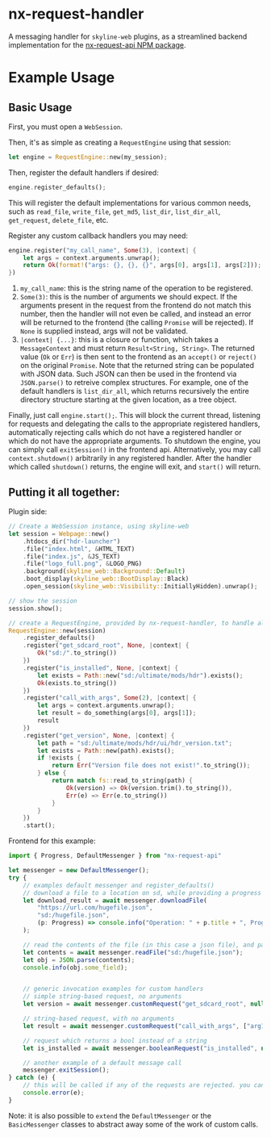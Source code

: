 # nx-request-handler
A messaging handler for `skyline-web` plugins, as a streamlined backend implementation for the [nx-request-api NPM package](https://www.npmjs.com/package/nx-request-api).

# Example Usage

## Basic Usage
First, you must open a `WebSession`. 

Then, it's as simple as creating a `RequestEngine` using that session:
```rust
let engine = RequestEngine::new(my_session);
```

Then, register the default handlers if desired:
```rust
engine.register_defaults();
```
This will register the default implementations for various common needs, such as `read_file`, `write_file`, `get_md5`, `list_dir`, `list_dir_all`, `get_request`, `delete_file`, etc.


Register any custom callback handlers you may need:
```rust
engine.register("my_call_name", Some(3), |context| {
    let args = context.arguments.unwrap();
    return Ok(format!("args: {}, {}, {}", args[0], args[1], args[2]));
})
```
1. `my_call_name`: this is the string name of the operation to be registered.
2. `Some(3)`: this is the number of arguments we should expect. If the arguments present in the request from the frontend do not match this number, then the handler will not even be called, and instead an error will be returned to the frontend (the calling `Promise` will be rejected). If `None` is supplied instead, args will not be validated.
3. `|context| {...}`: this is a closure or function, which takes a `MessageContext` and must return `Result<String, String>`. The returned value (`Ok` or `Err`) is then sent to the frontend as an `accept()` or `reject()` on the original `Promise`. Note that the returned string can be populated with JSON data. Such JSON can then be used in the frontend via `JSON.parse()` to retreive complex structures. For example, one of the default handlers is `list_dir_all`, which returns recursively the entire directory structure starting at the given location, as a tree object.

Finally, just call `engine.start();`. This will block the current thread, listening for requests and delegating the calls to the appropriate registered handlers, automatically rejecting calls which do not have a registered handler or which do not have the appropriate arguments. To shutdown the engine, you can simply call `exitSession()` in the frontend api. Alternatively, you may call `context.shutdown()` arbitrarily in any registered handler. After the handler which called `shutdown()` returns, the engine will exit, and `start()` will return.

## Putting it all together:
Plugin side:
```rust
// Create a WebSession instance, using skyline-web
let session = Webpage::new()
    .htdocs_dir("hdr-launcher")
    .file("index.html", &HTML_TEXT)
    .file("index.js", &JS_TEXT)
    .file("logo_full.png", &LOGO_PNG)
    .background(skyline_web::Background::Default)
    .boot_display(skyline_web::BootDisplay::Black)
    .open_session(skyline_web::Visibility::InitiallyHidden).unwrap();

// show the session
session.show();

// create a RequestEngine, provided by nx-request-handler, to handle all requests
RequestEngine::new(session)
    .register_defaults()
    .register("get_sdcard_root", None, |context| {
        Ok("sd:/".to_string())
    })
    .register("is_installed", None, |context| {
        let exists = Path::new("sd:/ultimate/mods/hdr").exists();
        Ok(exists.to_string())
    })
    .register("call_with_args", Some(2), |context| {
        let args = context.arguments.unwrap();
        let result = do_something(args[0], args[1]);
        result
    })
    .register("get_version", None, |context| {
        let path = "sd:/ultimate/mods/hdr/ui/hdr_version.txt";
        let exists = Path::new(path).exists();
        if !exists {
            return Err("Version file does not exist!".to_string());
        } else {
            return match fs::read_to_string(path) {
                Ok(version) => Ok(version.trim().to_string()),
                Err(e) => Err(e.to_string())
            }
        }
    })
    .start();
```

Frontend for this example:
```typescript
import { Progress, DefaultMessenger } from "nx-request-api"

let messenger = new DefaultMessenger();
try {
    // examples default messenger and register_defaults()
    // download a file to a location on sd, while providing a progress callback for display
    let download_result = await messenger.downloadFile(
        "https://url.com/hugefile.json", 
        "sd:/hugefile.json", 
        (p: Progress) => console.info("Operation: " + p.title + ", Progress: " + p.progress)
    );

    // read the contents of the file (in this case a json file), and parse the data into an object.
    let contents = await messenger.readFile("sd:/hugefile.json");
    let obj = JSON.parse(contents);
    console.info(obj.some_field);


    // generic invocation examples for custom handlers
    // simple string-based request, no arguments
    let version = await messenger.customRequest("get_sdcard_root", null);

    // string-based request, with no arguments
    let result = await messenger.customRequest("call_with_args", ["arg1", "arg2", "arg3"]);

    // request which returns a bool instead of a string
    let is_installed = await messenger.booleanRequest("is_installed", null);

    // another example of a default message call
    messenger.exitSession();
} catch (e) { 
    // this will be called if any of the requests are rejected. you can also use .then() and .catch() on the individual calls.
    console.error(e); 
}
```
Note: it is also possible to `extend` the `DefaultMessenger` or the `BasicMessenger` classes to abstract away some of the work of custom calls.